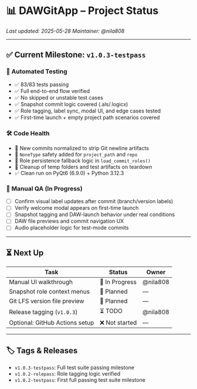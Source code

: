 # 📊 DAWGitApp – Project Status

_Last updated: 2025-05-28_
_Maintainer: @nila808_

---

## ✅ Current Milestone: `v1.0.3-testpass`

### 🧪 Automated Testing
- ✅ 83/83 tests passing
- ✅ Full end-to-end flow verified
- ✅ No skipped or unstable test cases
- ✅ Snapshot commit logic covered (.als/.logicx)
- ✅ Role tagging, label sync, modal UI, and edge cases tested
- ✅ First-time launch + empty project path scenarios covered

### 🛠️ Code Health
- 💠 New commits normalized to strip Git newline artifacts
- 💚 `NoneType` safety added for `project_path` and `repo`
- 📂 Role persistence fallback logic in `load_commit_roles()`
- 🧼 Cleanup of temp folders and test artifacts on teardown
- ✅ Clean run on PyQt6 (6.9.0) + Python 3.12.3

### 📝 Manual QA (In Progress)
- [ ] Confirm visual label updates after commit (branch/version labels)
- [ ] Verify welcome modal appears on first-time launch
- [ ] Snapshot tagging and DAW-launch behavior under real conditions
- [ ] DAW file previews and commit navigation UX
- [ ] Audio placeholder logic for test-mode commits

---

## ⏳ Next Up

| Task                              | Status     | Owner      |
|-----------------------------------|------------|------------|
| Manual UI walkthrough             | 🚧 In Progress | @nila808 |
| Snapshot role context menus       | 🧠 Planned | —          |
| Git LFS version file preview      | 🧠 Planned | —          |
| Release tagging (`v1.0.3`)        | ⏳ TODO    | @nila808   |
| Optional: GitHub Actions setup    | ❌ Not started | —     |

---

## 🏷 Tags & Releases

- `v1.0.3-testpass`: Full test suite passing milestone
- `v1.0.2-rolepass`: Role tagging logic verified
- `v1.0.2-testpass`: First full passing test suite milestone
